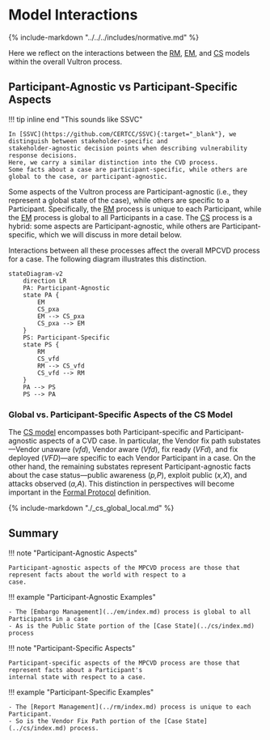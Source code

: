 # Model Interactions

{% include-markdown "../../../includes/normative.md" %}

Here we reflect on the interactions between the [RM](../rm/index.md), [EM](../em/index.md), and [CS](../cs/index.md) models within the
overall Vultron process.

## Participant-Agnostic vs Participant-Specific Aspects

!!! tip inline end "This sounds like SSVC"

    In [SSVC](https://github.com/CERTCC/SSVC){:target="_blank"}, we distinguish between stakeholder-specific and
    stakeholder-agnostic decision points when describing vulnerability response decisions.
    Here, we carry a similar distinction into the CVD process.
    Some facts about a case are participant-specific, while others are global to the case, or participant-agnostic.

Some aspects of the Vultron process are Participant-agnostic (i.e., they represent a global state of the case),
while others are specific to a Participant.
Specifically, the [RM](../rm/index.md) process is unique to each Participant, while the
[EM](../em/index.md) process is global to all Participants in a case.
The [CS](../cs/index.md) process is a hybrid: some aspects are Participant-agnostic, while others are
Participant-specific, which we will discuss in more detail below.

Interactions between all these processes affect the overall MPCVD process for a case.
The following diagram illustrates this distinction.

```mermaid
stateDiagram-v2
    direction LR
    PA: Participant-Agnostic
    state PA {
        EM
        CS_pxa
        EM --> CS_pxa
        CS_pxa --> EM
    }
    PS: Participant-Specific
    state PS {
        RM
        CS_vfd
        RM --> CS_vfd
        CS_vfd --> RM
    }
    PA --> PS
    PS --> PA   
```

### Global vs. Participant-Specific Aspects of the CS Model

The [CS model](../cs/index.md) encompasses both Participant-specific and Participant-agnostic aspects of a
CVD case. In particular, the Vendor fix path substates&mdash;Vendor unaware (*vfd*),
Vendor aware (*Vfd*), fix ready (*VFd*), and fix deployed (*VFD*)&mdash;are
specific to each Vendor Participant in a case. On the other hand, the
remaining substates represent Participant-agnostic facts about the case
status&mdash;public awareness (*p,P*), exploit public (*x,X*), and attacks
observed (*a,A*). This distinction in perspectives will become
important in the [Formal Protocol](../../formal_protocol/index.md) definition.

{% include-markdown "./_cs_global_local.md" %}

## Summary

!!! note "Participant-Agnostic Aspects"

    Participant-agnostic aspects of the MPCVD process are those that represent facts about the world with respect to a 
    case.

!!! example "Participant-Agnostic Examples"

    - The [Embargo Management](../em/index.md) process is global to all Participants in a case
    - As is the Public State portion of the [Case State](../cs/index.md) process

!!! note "Participant-Specific Aspects"

    Participant-specific aspects of the MPCVD process are those that represent facts about a Participant's
    internal state with respect to a case.

!!! example "Participant-Specific Examples"

    - The [Report Management](../rm/index.md) process is unique to each Participant.
    - So is the Vendor Fix Path portion of the [Case State](../cs/index.md) process.
